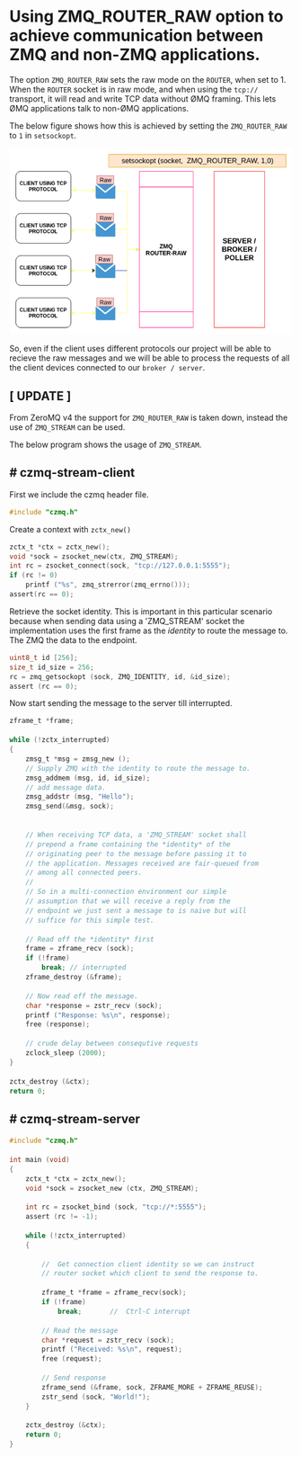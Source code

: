 # Using ZMQ_ROUTER_RAW option to achieve communication between ZMQ and non-ZMQ applications.

The option `ZMQ_ROUTER_RAW` sets the raw mode on the `ROUTER`, when set to 1.
When the `ROUTER` socket is in raw mode, and when using the `tcp://` transport, it will read and write TCP data without ØMQ framing. This lets ØMQ applications talk to non-ØMQ applications.

The below figure shows how this is achieved by setting the `ZMQ_ROUTER_RAW` to `1` in `setsockopt`.

![Raw Router](./rawRouter.png)


So, even if the client uses different protocols our project will be able to recieve the raw messages and we will be able to process the requests of all the client devices connected to our `broker / server`.

## [ UPDATE ]
From ZeroMQ v4 the support for `ZMQ_ROUTER_RAW` is taken down, instead the use of `ZMQ_STREAM` can be used.

The below program shows the usage of `ZMQ_STREAM`.

## # czmq-stream-client

First we include the czmq header file.

```c
#include "czmq.h"
```

Create a context with `zctx_new()`

```c
zctx_t *ctx = zctx_new();
void *sock = zsocket_new(ctx, ZMQ_STREAM);
int rc = zsocket_connect(sock, "tcp://127.0.0.1:5555");
if (rc != 0)
    printf ("%s", zmq_strerror(zmq_errno()));
assert(rc == 0);
```

Retrieve the socket identity. This is important in this particular scenario because when sending data using a 'ZMQ_STREAM' socket the implementation uses the first frame as the *identity* to route the message to. The ZMQ the data to the endpoint.

```c
uint8_t id [256];
size_t id_size = 256;
rc = zmq_getsockopt (sock, ZMQ_IDENTITY, id, &id_size);
assert (rc == 0);
```

Now start sending the message to the server till interrupted.

```c
zframe_t *frame;

while (!zctx_interrupted) 
{
    zmsg_t *msg = zmsg_new ();
    // Supply ZMQ with the identity to route the message to.
    zmsg_addmem (msg, id, id_size);
    // add message data.
    zmsg_addstr (msg, "Hello");
    zmsg_send(&msg, sock);


    // When receiving TCP data, a 'ZMQ_STREAM' socket shall 
    // prepend a frame containing the *identity* of the 
    // originating peer to the message before passing it to 
    // the application. Messages received are fair-queued from 
    // among all connected peers.
    //
    // So in a multi-connection environment our simple
    // assumption that we will receive a reply from the
    // endpoint we just sent a message to is naive but will
    // suffice for this simple test.

    // Read off the *identity* first
    frame = zframe_recv (sock);
    if (!frame)
        break; // interrupted
    zframe_destroy (&frame);

    // Now read off the message.
    char *response = zstr_recv (sock);
    printf ("Response: %s\n", response);
    free (response);

    // crude delay between consequtive requests
    zclock_sleep (2000);
}

zctx_destroy (&ctx);
return 0;
```

## # czmq-stream-server

```c
#include "czmq.h"

int main (void)
{
    zctx_t *ctx = zctx_new();
    void *sock = zsocket_new (ctx, ZMQ_STREAM);

    int rc = zsocket_bind (sock, "tcp://*:5555");
    assert (rc != -1);

    while (!zctx_interrupted) 
    {

        //  Get connection client identity so we can instruct
        // router socket which client to send the response to.

        zframe_t *frame = zframe_recv(sock);
        if (!frame)
            break;       //  Ctrl-C interrupt

        // Read the message
        char *request = zstr_recv (sock);
        printf ("Received: %s\n", request);
        free (request);

        // Send response
        zframe_send (&frame, sock, ZFRAME_MORE + ZFRAME_REUSE);
        zstr_send (sock, "World!");
    }

    zctx_destroy (&ctx);
    return 0;
}
```